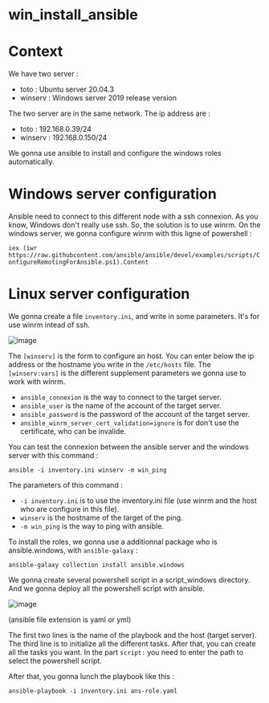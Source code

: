 # win_install_ansible

# Context

We have two server : 

 - toto : Ubuntu server 20.04.3
 - winserv : Windows server 2019 release version

The two server are in the same network. The ip address are : 

 - toto : 192.168.0.39/24
 - winserv : 192.168.0.150/24

We gonna use ansible to install and configure the windows roles automatically. 

# Windows server configuration

Ansible need to connect to this different node with a ssh connexion. As you know, Windows don't really use ssh. So, the solution is to use winrm.
On the windows server, we gonna configure winrm with this ligne of powershell : 

`iex (iwr https://raw.githubcontent.com/ansible/ansible/devel/examples/scripts/ConfigureRemotingForAnsible.ps1).Content`

# Linux server configuration

We gonna create a file `inventory.ini`, and write in some parameters. It's for use winrm intead of ssh.

![image](https://user-images.githubusercontent.com/35137250/148465054-d9d405eb-821e-48d9-9af1-988b32e9ec78.png)

The `[winserv]` is the form to configure an host. You can enter below the ip address or the hostname you write in the `/etc/hosts` file.
The `[winserv:vars]` is the different supplement parameters we gonna use to work with winrm.
  - `ansible_connexion` is the way to connect to the target server.
  - `ansible_user` is the name of the account of the target server.
  - `ansible_password` is the password of the account of the target server.
  - `ansible_winrm_server_cert_validation=ignore` is for don't use the certificate, who can be invalide.

You can test the connexion between the ansible server and the windows server with this command : 

`ansible -i inventory.ini winserv -m win_ping`

The parameters of this command : 
  - `-i inventory.ini` is to use the inventory.ini file (use winrm and the host who are configure in this file).
  - `winserv` is the hostname of the target of the ping.
  - `-m win_ping` is the way to ping with ansible.

To install the roles, we gonna use a additionnal package who is ansible.windows, with `ansible-galaxy` : 

`ansible-galaxy collection install ansible.windows`

We gonna create several powershell script in a script_windows directory. And we gonna deploy all the powershell script with ansible.

![image](https://user-images.githubusercontent.com/35137250/148467065-b27b3f4b-00ec-43fe-b592-aaec64fbc6fa.png)

(ansible file extension is yaml or yml)

The first two lines is the name of the playbook and the host (target server). The third line is to initialize all the different tasks.
After that, you can create all the tasks you want. In the part `script:` you need to enter the path to select the powershell script.

After that, you gonna lunch the playbook like this :

`ansible-playbook -i inventory.ini ans-role.yaml`


